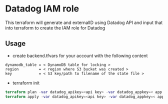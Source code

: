 # Datadog IAM role
This terraform will generate and externalID using Datadog API and input that into terraform to create the IAM role for Datadog

## Usage
* create backend.tfvars for your account with the following content
```bucket         = < bucket to store state file >
dynamodb_table = < DynamoDB table for locking >
region         = < region where S3 bucket was created >
key            = < S3 key/path to filename of the state file >
```
* terraform init
```terraform int -reconfig -backend-config=< backend.tfvars you just created >
terraform plan -var datadog_apikey=<api key> -var datadog_appkey=< app key > -var accountId=< accountId >
terraform apply -var datadog_apikey=<api key> -var datadog_appkey=< app key > -var accountId=< accountId >
```
